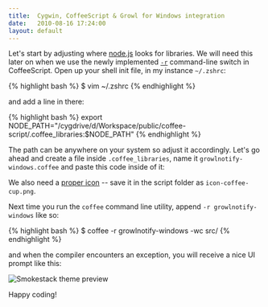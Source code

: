 ```yaml
---
title:  Cygwin, CoffeeScript & Growl for Windows integration
date:   2010-08-16 17:24:00
layout: default
---
```


Let's start by adjusting where [node.js](http://nodejs.org/) looks for libraries. We will need this later on when we use the newly implemented [`-r`](http://github.com/jashkenas/coffee-script/commit/b1b78dca47c83986c9654ec51fd9993f90a795e5) command-line switch in CoffeeScript. Open up your shell init file, in my instance `~/.zshrc`:

{% highlight bash %}
$ vim ~/.zshrc
{% endhighlight %}

and add a line in there:

{% highlight bash %}
export NODE_PATH="/cygdrive/d/Workspace/public/coffee-script/.coffee_libraries:$NODE_PATH"
{% endhighlight %}

The path can be anywhere on your system so adjust it accordingly. Let's go ahead and create a file inside `.coffee_libraries`, name it `growlnotify-windows.coffee` and paste this code inside of it:

<script src="http://gist.github.com/558161.js"></script>

We also need a [proper icon](http://i.imgur.com/SaUrK.png) -- save it in the script folder as `icon-coffee-cup.png`.

Next time you run the `coffee` command line utility, append `-r growlnotify-windows` like so:

{% highlight bash %}
$ coffee -r growlnotify-windows -wc src/
{% endhighlight %}

and when the compiler encounters an exception, you will receive a nice UI prompt like this:

![Smokestack theme preview](http://i.imgur.com/M2OiE.png)

Happy coding!
